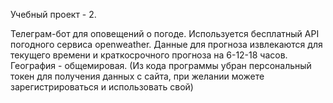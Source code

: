 Учебный проект - 2.

Телеграм-бот для оповещений о погоде. Используется бесплатный API погодного сервиса openweather. Данные для прогноза извлекаются для текущего времени и краткосрочного прогноза на 6-12-18 часов. География - общемировая. (Из кода программы убран персональный токен для получения данных с сайта, при желании можете зарегистрироваться и использовать свой)
